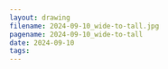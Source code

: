 ```yaml
---
layout: drawing
filename: 2024-09-10_wide-to-tall.jpg
pagename: 2024-09-10_wide-to-tall
date: 2024-09-10
tags:
---
```

